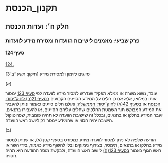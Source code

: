 # תקנון_הכנסת

## חלק ח׳: ועדות הכנסת

### פרק שביעי: מוזמנים לישיבות הוועדות ומסירת מידע לוועדות

#### סעיף 124

[124.](https://he.wikisource.org/wiki/%D7%AA%D7%A7%D7%A0%D7%95%D7%9F_%D7%94%D7%9B%D7%A0%D7%A1%D7%AA#%D7%A1%D7%A2%D7%99%D7%A3_124)

סייגים לזימון ולמסירת מידע [תיקון: תשע״ב־3]

(א)

עובד, נושא משרה או ממלא תפקיד שנדרש למסור מידע לוועדה לפי [סעיף 123](https://he.wikisource.org/wiki/%D7%AA%D7%A7%D7%A0%D7%95%D7%9F_%D7%94%D7%9B%D7%A0%D7%A1%D7%AA#%D7%A1%D7%A2%D7%99%D7%A3_123) ימסור אותו במלואו, אלא אם כן חלים על המידע הסייגים הקבועים [בסעיף 21(ב) לחוק־יסוד: הכנסת](https://he.wikisource.org/wiki/%D7%97%D7%95%D7%A7-%D7%99%D7%A1%D7%95%D7%93:_%D7%94%D7%9B%D7%A0%D7%A1%D7%AA#%D7%A1%D7%A2%D7%99%D7%A3_21 "חוק-יסוד: הכנסת") או [בסעיף 42(א) לחוק־יסוד: הממשלה](https://he.wikisource.org/wiki/%D7%97%D7%95%D7%A7-%D7%99%D7%A1%D7%95%D7%93:_%D7%94%D7%9E%D7%9E%D7%A9%D7%9C%D7%94#%D7%A1%D7%A2%D7%99%D7%A3_42 "חוק-יסוד: הממשלה"); ואולם חלים סייגים כאמור וניתן להעביר את המידע המבוקש תוך השמטת החלקים שחלים עליהם הסייגים, או להעבירו בתנאים, יועבר המידע בחלקו או בתנאים, ובכלל זה שישיבת הוועדה לא תהיה פומבית, שפרוטוקול הישיבה יהיה חסוי או שהמידע יימסר רק ליושב ראש הוועדה.

(ב)

הודעה שלפיה לא ניתן למסור לוועדה מידע כמפורט בסעיף קטן (א), או שניתן למסור מידע בחלקו או בתנאים, תימסר, בצירוף נימוקים ובלי לחשוף מידע כאמור, בידי השר או ראש הגוף כאמור [בסעיף 123(ה)](https://he.wikisource.org/wiki/%D7%AA%D7%A7%D7%A0%D7%95%D7%9F_%D7%94%D7%9B%D7%A0%D7%A1%D7%AA#%D7%A1%D7%A2%D7%99%D7%A3_123) ליושב ראש הוועדה, ולבקשת מוסר ההודעה היא תהיה חסויה.
